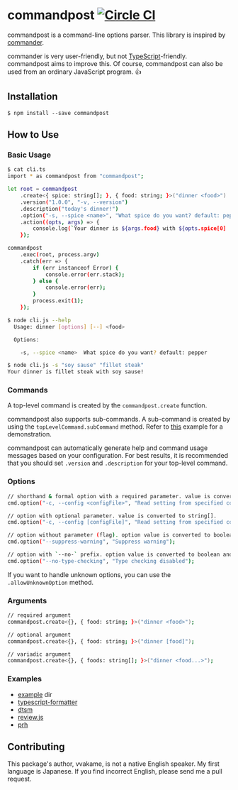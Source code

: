 # commandpost [![Circle CI](https://circleci.com/gh/vvakame/commandpost.png?style=badge)](https://circleci.com/gh/vvakame/commandpost)

commandpost is a command-line options parser.
This library is inspired by [commander](https://www.npmjs.com/package/commander).

commander is very user-friendly, but not [TypeScript](https://www.npmjs.com/package/typescript)-friendly.
commandpost aims to improve this.
Of course, commandpost can also be used from an ordinary JavaScript program. :+1:

## Installation

```
$ npm install --save commandpost
```

## How to Use

### Basic Usage

```sh
$ cat cli.ts
import * as commandpost from "commandpost";

let root = commandpost
	.create<{ spice: string[]; }, { food: string; }>("dinner <food>")
	.version("1.0.0", "-v, --version")
	.description("today's dinner!")
	.option("-s, --spice <name>", "What spice do you want? default: pepper")
	.action((opts, args) => {
		console.log(`Your dinner is ${args.food} with ${opts.spice[0] || "pepper"}!`);
	});

commandpost
	.exec(root, process.argv)
	.catch(err => {
		if (err instanceof Error) {
			console.error(err.stack);
		} else {
			console.error(err);
		}
		process.exit(1);
	});

$ node cli.js --help
  Usage: dinner [options] [--] <food>

  Options:

    -s, --spice <name>  What spice do you want? default: pepper

$ node cli.js -s "soy sause" "fillet steak"
Your dinner is fillet steak with soy sause!
```

### Commands

A top-level command is created by the `commandpost.create` function.

commandpost also supports sub-commands.
A sub-command is created by using the `topLevelCommand.subCommand` method.
Refer to [this](https://github.com/vvakame/commandpost/blob/master/example/usage.ts#L36) example for a demonstration.

commandpost can automatically generate help and command usage messages based on your configuration. For best results, it is recommended that you should set `.version` and `.description` for your top-level command.


### Options

```sh
// shorthand & formal option with a required parameter. value is converted to string[].
cmd.option("-c, --config <configFile>", "Read setting from specified config file path");

// option with optional parameter. value is converted to string[].
cmd.option("-c, --config [configFile]", "Read setting from specified config file path");

// option without parameter (flag). option value is converted to boolean and defaults to `false`.
cmd.option("--suppress-warning", "Suppress warning");

// option with `--no-` prefix. option value is converted to boolean and defaults to true.
cmd.option("--no-type-checking", "Type checking disabled");
```

If you want to handle unknown options, you can use the `.allowUnknownOption` method.

### Arguments

```sh
// required argument
commandpost.create<{}, { food: string; }>("dinner <food>");

// optional argument
commandpost.create<{}, { food: string; }>("dinner [food]");

// variadic argument
commandpost.create<{}, { foods: string[]; }>("dinner <food...>");
```

### Examples

* [example](https://github.com/vvakame/commandpost/blob/master/example/usage.ts) dir
* [typescript-formatter](https://github.com/vvakame/typescript-formatter/blob/master/lib/cli.ts)
* [dtsm](https://github.com/vvakame/dtsm/blob/master/lib/cli.ts)
* [review.js](https://github.com/vvakame/review.js/blob/master/lib/cli.ts)
* [prh](https://github.com/vvakame/prh/blob/master/lib/cli.ts)

## Contributing

This package's author, vvakame, is not a native English speaker. My first language is Japanese.
If you find incorrect English, please send me a pull request.

